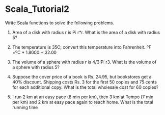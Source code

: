 # Scala_Tutorial2

Write Scala functions to solve the following problems.

1. Area of a disk with radius r is Pi r*r. What is the area of a disk with radius 5?

2. The temperature is 35C; convert this temperature into Fahrenheit.
   ºF =ºC * 1.8000 + 32.00
3. The volume of a sphere with radius r is 4/3 Pi r3. What is the volume of a sphere
   with radius 5?

4. Suppose the cover price of a book is Rs. 24.95, but bookstores get a 40%
   discount. Shipping costs Rs. 3 for the first 50 copies and 75 cents for each
   additional copy. What is the total wholesale cost for 60 copies?

5. I run 2 km at an easy pace (8 min per km), then 3 km at Tempo (7 min per km)
and 2 km at easy pace again to reach home. What is the total running time
